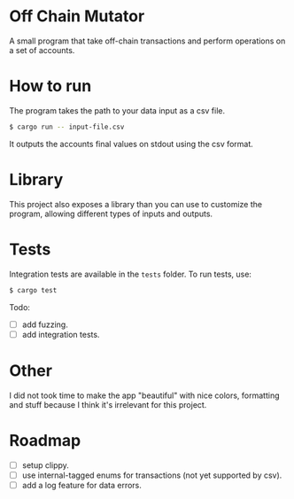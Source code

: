 # Off Chain Mutator

A small program that take off-chain transactions and perform operations on a set of accounts.

# How to run

The program takes the path to your data input as a csv file.

```sh
$ cargo run -- input-file.csv
```

It outputs the accounts final values on stdout using the csv format.

# Library

This project also exposes a library than you can use to customize the program, allowing different types of inputs and outputs.

# Tests

Integration tests are available in the `tests` folder.
To run tests, use:
```sh
$ cargo test
```

Todo:
- [ ] add fuzzing.
- [ ] add integration tests.

# Other

I did not took time to make the app "beautiful" with nice colors, formatting and stuff because I think it's irrelevant for this project.

# Roadmap

- [ ] setup clippy.
- [ ] use internal-tagged enums for transactions (not yet supported by csv).
- [ ] add a log feature for data errors.